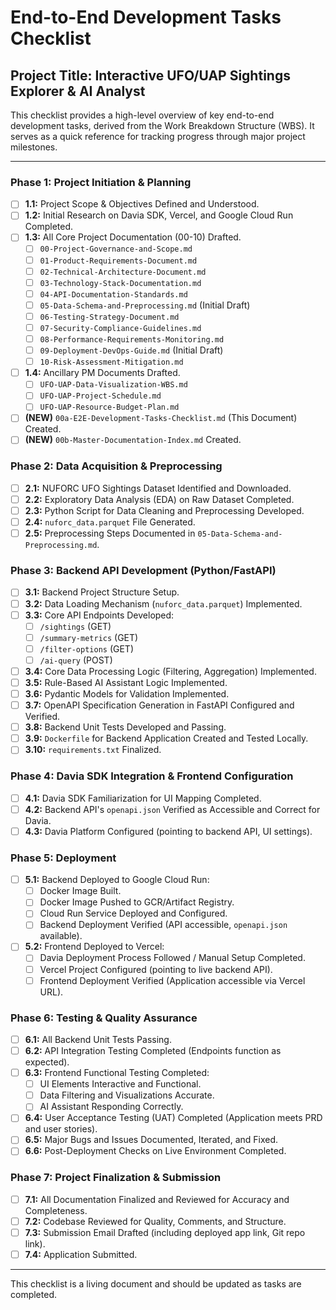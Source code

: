 # End-to-End Development Tasks Checklist

## Project Title: Interactive UFO/UAP Sightings Explorer & AI Analyst

This checklist provides a high-level overview of key end-to-end development tasks, derived from the Work Breakdown Structure (WBS). It serves as a quick reference for tracking progress through major project milestones.

---

### Phase 1: Project Initiation & Planning
- [ ] **1.1:** Project Scope & Objectives Defined and Understood.
- [ ] **1.2:** Initial Research on Davia SDK, Vercel, and Google Cloud Run Completed.
- [ ] **1.3:** All Core Project Documentation (00-10) Drafted.
    - [ ] `00-Project-Governance-and-Scope.md`
    - [ ] `01-Product-Requirements-Document.md`
    - [ ] `02-Technical-Architecture-Document.md`
    - [ ] `03-Technology-Stack-Documentation.md`
    - [ ] `04-API-Documentation-Standards.md`
    - [ ] `05-Data-Schema-and-Preprocessing.md` (Initial Draft)
    - [ ] `06-Testing-Strategy-Document.md`
    - [ ] `07-Security-Compliance-Guidelines.md`
    - [ ] `08-Performance-Requirements-Monitoring.md`
    - [ ] `09-Deployment-DevOps-Guide.md` (Initial Draft)
    - [ ] `10-Risk-Assessment-Mitigation.md`
- [ ] **1.4:** Ancillary PM Documents Drafted.
    - [ ] `UFO-UAP-Data-Visualization-WBS.md`
    - [ ] `UFO-UAP-Project-Schedule.md`
    - [ ] `UFO-UAP-Resource-Budget-Plan.md`
- [ ] **(NEW)** `00a-E2E-Development-Tasks-Checklist.md` (This Document) Created.
- [ ] **(NEW)** `00b-Master-Documentation-Index.md` Created.

### Phase 2: Data Acquisition & Preprocessing
- [ ] **2.1:** NUFORC UFO Sightings Dataset Identified and Downloaded.
- [ ] **2.2:** Exploratory Data Analysis (EDA) on Raw Dataset Completed.
- [ ] **2.3:** Python Script for Data Cleaning and Preprocessing Developed.
- [ ] **2.4:** `nuforc_data.parquet` File Generated.
- [ ] **2.5:** Preprocessing Steps Documented in `05-Data-Schema-and-Preprocessing.md`.

### Phase 3: Backend API Development (Python/FastAPI)
- [ ] **3.1:** Backend Project Structure Setup.
- [ ] **3.2:** Data Loading Mechanism (`nuforc_data.parquet`) Implemented.
- [ ] **3.3:** Core API Endpoints Developed:
    - [ ] `/sightings` (GET)
    - [ ] `/summary-metrics` (GET)
    - [ ] `/filter-options` (GET)
    - [ ] `/ai-query` (POST)
- [ ] **3.4:** Core Data Processing Logic (Filtering, Aggregation) Implemented.
- [ ] **3.5:** Rule-Based AI Assistant Logic Implemented.
- [ ] **3.6:** Pydantic Models for Validation Implemented.
- [ ] **3.7:** OpenAPI Specification Generation in FastAPI Configured and Verified.
- [ ] **3.8:** Backend Unit Tests Developed and Passing.
- [ ] **3.9:** `Dockerfile` for Backend Application Created and Tested Locally.
- [ ] **3.10:** `requirements.txt` Finalized.

### Phase 4: Davia SDK Integration & Frontend Configuration
- [ ] **4.1:** Davia SDK Familiarization for UI Mapping Completed.
- [ ] **4.2:** Backend API's `openapi.json` Verified as Accessible and Correct for Davia.
- [ ] **4.3:** Davia Platform Configured (pointing to backend API, UI settings).

### Phase 5: Deployment
- [ ] **5.1:** Backend Deployed to Google Cloud Run:
    - [ ] Docker Image Built.
    - [ ] Docker Image Pushed to GCR/Artifact Registry.
    - [ ] Cloud Run Service Deployed and Configured.
    - [ ] Backend Deployment Verified (API accessible, `openapi.json` available).
- [ ] **5.2:** Frontend Deployed to Vercel:
    - [ ] Davia Deployment Process Followed / Manual Setup Completed.
    - [ ] Vercel Project Configured (pointing to live backend API).
    - [ ] Frontend Deployment Verified (Application accessible via Vercel URL).

### Phase 6: Testing & Quality Assurance
- [ ] **6.1:** All Backend Unit Tests Passing.
- [ ] **6.2:** API Integration Testing Completed (Endpoints function as expected).
- [ ] **6.3:** Frontend Functional Testing Completed:
    - [ ] UI Elements Interactive and Functional.
    - [ ] Data Filtering and Visualizations Accurate.
    - [ ] AI Assistant Responding Correctly.
- [ ] **6.4:** User Acceptance Testing (UAT) Completed (Application meets PRD and user stories).
- [ ] **6.5:** Major Bugs and Issues Documented, Iterated, and Fixed.
- [ ] **6.6:** Post-Deployment Checks on Live Environment Completed.

### Phase 7: Project Finalization & Submission
- [ ] **7.1:** All Documentation Finalized and Reviewed for Accuracy and Completeness.
- [ ] **7.2:** Codebase Reviewed for Quality, Comments, and Structure.
- [ ] **7.3:** Submission Email Drafted (including deployed app link, Git repo link).
- [ ] **7.4:** Application Submitted.

---
This checklist is a living document and should be updated as tasks are completed.
